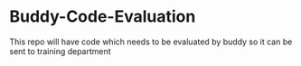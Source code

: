 # Buddy-Code-Evaluation
This repo will have code which needs to be evaluated by buddy so it can be sent to training department
